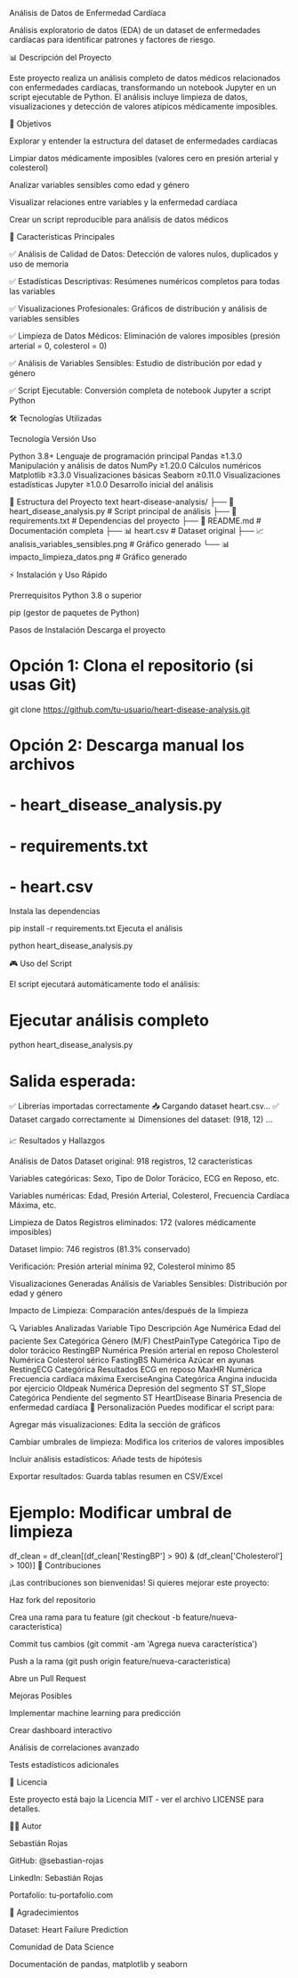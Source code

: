 Análisis de Datos de Enfermedad Cardíaca

Análisis exploratorio de datos (EDA) de un dataset de enfermedades cardíacas para identificar patrones y factores de riesgo.

📊 Descripción del Proyecto

Este proyecto realiza un análisis completo de datos médicos relacionados con enfermedades cardíacas, transformando un notebook Jupyter en un script ejecutable de Python. El análisis incluye limpieza de datos, visualizaciones y detección de valores atípicos médicamente imposibles.

🎯 Objetivos

Explorar y entender la estructura del dataset de enfermedades cardíacas

Limpiar datos médicamente imposibles (valores cero en presión arterial y colesterol)

Analizar variables sensibles como edad y género

Visualizar relaciones entre variables y la enfermedad cardíaca

Crear un script reproducible para análisis de datos médicos

🚀 Características Principales

✅ Análisis de Calidad de Datos: Detección de valores nulos, duplicados y uso de memoria

✅ Estadísticas Descriptivas: Resúmenes numéricos completos para todas las variables

✅ Visualizaciones Profesionales: Gráficos de distribución y análisis de variables sensibles

✅ Limpieza de Datos Médicos: Eliminación de valores imposibles (presión arterial = 0, colesterol = 0)

✅ Análisis de Variables Sensibles: Estudio de distribución por edad y género

✅ Script Ejecutable: Conversión completa de notebook Jupyter a script Python

🛠️ Tecnologías Utilizadas

Tecnología	Versión	Uso

Python	3.8+	Lenguaje de programación principal
Pandas	≥1.3.0	Manipulación y análisis de datos
NumPy	≥1.20.0	Cálculos numéricos
Matplotlib	≥3.3.0	Visualizaciones básicas
Seaborn	≥0.11.0	Visualizaciones estadísticas
Jupyter	≥1.0.0	Desarrollo inicial del análisis

📁 Estructura del Proyecto
text
heart-disease-analysis/
├── 📄 heart_disease_analysis.py    # Script principal de análisis
├── 📄 requirements.txt              # Dependencias del proyecto
├── 📄 README.md                     # Documentación completa
├── 📊 heart.csv                     # Dataset original
├── 📈 analisis_variables_sensibles.png  # Gráfico generado
└── 📊 impacto_limpieza_datos.png        # Gráfico generado

⚡ Instalación y Uso Rápido

Prerrequisitos
Python 3.8 o superior

pip (gestor de paquetes de Python)

Pasos de Instalación
Descarga el proyecto

# Opción 1: Clona el repositorio (si usas Git)
git clone https://github.com/tu-usuario/heart-disease-analysis.git

# Opción 2: Descarga manual los archivos
# - heart_disease_analysis.py
# - requirements.txt
# - heart.csv
Instala las dependencias

pip install -r requirements.txt
Ejecuta el análisis

python heart_disease_analysis.py

🎮 Uso del Script

El script ejecutará automáticamente todo el análisis:

# Ejecutar análisis completo
python heart_disease_analysis.py

# Salida esperada:
✅ Librerías importadas correctamente
📥 Cargando dataset heart.csv...
✅ Dataset cargado correctamente
📊 Dimensiones del dataset: (918, 12)
...

📈 Resultados y Hallazgos

Análisis de Datos
Dataset original: 918 registros, 12 características

Variables categóricas: Sexo, Tipo de Dolor Torácico, ECG en Reposo, etc.

Variables numéricas: Edad, Presión Arterial, Colesterol, Frecuencia Cardíaca Máxima, etc.

Limpieza de Datos
Registros eliminados: 172 (valores médicamente imposibles)

Dataset limpio: 746 registros (81.3% conservado)

Verificación: Presión arterial mínima 92, Colesterol mínimo 85

Visualizaciones Generadas
Análisis de Variables Sensibles: Distribución por edad y género

Impacto de Limpieza: Comparación antes/después de la limpieza

🔍 Variables Analizadas
Variable	Tipo	Descripción
Age	Numérica	Edad del paciente
Sex	Categórica	Género (M/F)
ChestPainType	Categórica	Tipo de dolor torácico
RestingBP	Numérica	Presión arterial en reposo
Cholesterol	Numérica	Colesterol sérico
FastingBS	Numérica	Azúcar en ayunas
RestingECG	Categórica	Resultados ECG en reposo
MaxHR	Numérica	Frecuencia cardíaca máxima
ExerciseAngina	Categórica	Angina inducida por ejercicio
Oldpeak	Numérica	Depresión del segmento ST
ST_Slope	Categórica	Pendiente del segmento ST
HeartDisease	Binaria	Presencia de enfermedad cardíaca
🎨 Personalización
Puedes modificar el script para:

Agregar más visualizaciones: Edita la sección de gráficos

Cambiar umbrales de limpieza: Modifica los criterios de valores imposibles

Incluir análisis estadísticos: Añade tests de hipótesis

Exportar resultados: Guarda tablas resumen en CSV/Excel

# Ejemplo: Modificar umbral de limpieza
df_clean = df_clean[(df_clean['RestingBP'] > 90) & (df_clean['Cholesterol'] > 100)]
🤝 Contribuciones

¡Las contribuciones son bienvenidas! Si quieres mejorar este proyecto:

Haz fork del repositorio

Crea una rama para tu feature (git checkout -b feature/nueva-caracteristica)

Commit tus cambios (git commit -am 'Agrega nueva característica')

Push a la rama (git push origin feature/nueva-caracteristica)

Abre un Pull Request

Mejoras Posibles

Implementar machine learning para predicción

Crear dashboard interactivo

Análisis de correlaciones avanzado

Tests estadísticos adicionales

📝 Licencia

Este proyecto está bajo la Licencia MIT - ver el archivo LICENSE para detalles.

👨‍💻 Autor

Sebastián Rojas

GitHub: @sebastian-rojas

LinkedIn: Sebastián Rojas

Portafolio: tu-portafolio.com

🙏 Agradecimientos

Dataset: Heart Failure Prediction

Comunidad de Data Science

Documentación de pandas, matplotlib y seaborn